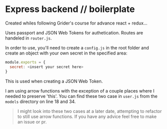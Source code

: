 # Express backend // boilerplate

Created whiles following Grider's course for advance react + redux...

Uses passport and JSON Web Tokens for authetication. Routes are handeled in `router.js`.

In order to use, you'll need to create a `config.js` in the root folder and create an object with your own secret in the specified area:

```javascript
module.exports = {
  secret: <insert your secret here>
}
```
This is used when creating a JSON Web Token. 

I am using arrow functions with the exception of a couple places where I needed to preserve 'this'. You can find these two case in `user.js` from the `models` directory on line 18 and 34.

> I might look into these two cases at a later date, attempting to refactor to  still use arrow functions. If you have any advice feel free to make an issue or pr.
